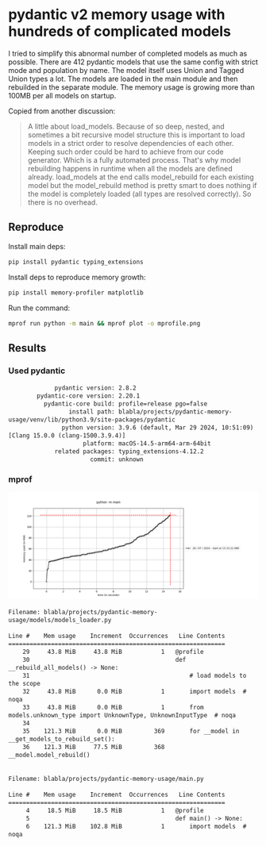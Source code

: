 # pydantic v2 memory usage with hundreds of complicated models 

I tried to simplify this abnormal number of completed models as much as possible. 
There are 412 pydantic models that use the same config with strict mode and population by name. 
The model itself uses Union and Tagged Union types a lot.
The models are loaded in the main module and then rebuilded in the separate module. 
The memory usage is growing more than 100MB per all models on startup.

Copied from another discussion:
> A little about load_models. Because of so deep, nested, and sometimes a bit recursive model structure this is important to load models in a strict order to resolve dependencies of each other. Keeping such order could be hard to achieve from our code generator. Which is a fully automated process. That's why model rebuilding happens in runtime when all the models are defined already. load_models at the end calls model_rebuild for each existing model but the model_rebuild method is pretty smart to does nothing if the model is completely loaded (all types are resolved correctly). So there is no overhead.

## Reproduce

Install main deps:
```bash
pip install pydantic typing_extensions
```

Install deps to reproduce memory growth:
```bash
pip install memory-profiler matplotlib
```

Run the command:
```bash
mprof run python -m main && mprof plot -o mprofile.png
```

## Results

### Used pydantic

```text
             pydantic version: 2.8.2
        pydantic-core version: 2.20.1
          pydantic-core build: profile=release pgo=false
                 install path: blabla/projects/pydantic-memory-usage/venv/lib/python3.9/site-packages/pydantic
               python version: 3.9.6 (default, Mar 29 2024, 10:51:09)  [Clang 15.0.0 (clang-1500.3.9.4)]
                     platform: macOS-14.5-arm64-arm-64bit
             related packages: typing_extensions-4.12.2
                       commit: unknown
```

### mprof

![results.png](results.png)

```text
Filename: blabla/projects/pydantic-memory-usage/models/models_loader.py

Line #    Mem usage    Increment  Occurrences   Line Contents
=============================================================
    29     43.8 MiB     43.8 MiB           1   @profile
    30                                         def __rebuild_all_models() -> None:
    31                                             # load models to the scope
    32     43.8 MiB      0.0 MiB           1       import models  # noqa
    33     43.8 MiB      0.0 MiB           1       from models.unknown_type import UnknownType, UnknownInputType  # noqa
    34                                         
    35    121.3 MiB      0.0 MiB         369       for __model in __get_models_to_rebuild_set():
    36    121.3 MiB     77.5 MiB         368           __model.model_rebuild()


Filename: blabla/projects/pydantic-memory-usage/main.py

Line #    Mem usage    Increment  Occurrences   Line Contents
=============================================================
     4     18.5 MiB     18.5 MiB           1   @profile
     5                                         def main() -> None:
     6    121.3 MiB    102.8 MiB           1       import models  # noqa
```

